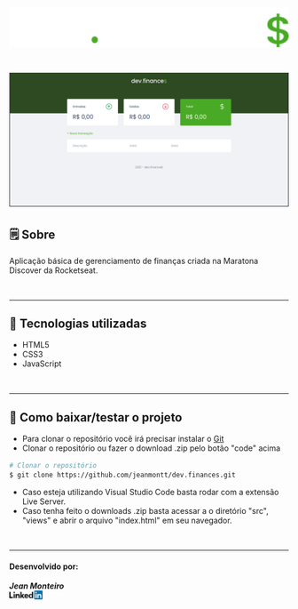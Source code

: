 <h1 align="center">
    <img alt="Ignite Reactjs" src="./public/assets/logo.svg" width="600px" />
</h1>

<h1>
<img src="./public/assets/demo.gif" alt="Gif demonstrativo Ecoleta">
</h1>

## 🗒️ Sobre

Aplicação básica de gerenciamento de finanças criada na Maratona Discover da Rocketseat.

<br>

---

## 🚀 Tecnologias utilizadas

- HTML5
- CSS3
- JavaScript

<br>

---

## 💾 Como baixar/testar o projeto

- Para clonar o repositório você irá precisar instalar o [Git](https://git-scm.com/)
- Clonar o repositório ou fazer o download .zip pelo botão "code" acima


```bash
# Clonar o repositório
$ git clone https://github.com/jeanmontt/dev.finances.git
```
- Caso esteja utilizando Visual Studio Code basta rodar com a extensão Live Server.
- Caso tenha feito o downloads .zip basta acessar a o diretório "src", "views" e abrir o arquivo "index.html" em seu navegador.

<br>

---

#### Desenvolvido por:

***Jean Monteiro*** 
<br/> 
<a href="https://www.linkedin.com/in/jeanmont/">
<img src="https://github.com/jeanmontt/NLW-1.0/blob/master/public/assets/linkedin.png?raw=true">
</a>
